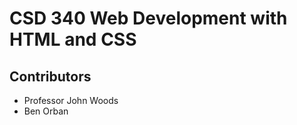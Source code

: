 <h1>CSD 340 Web Development with HTML and CSS</h1>

<h2>Contributors</h2>

<ul>
  <li>Professor John Woods</li>
  <li>Ben Orban</li>
 </ul>
